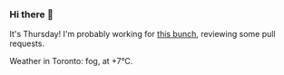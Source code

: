 ### Hi there :wave:

It's Thursday! I'm probably working for [this bunch](https://github.com/kohofinancial), reviewing some pull requests.

Weather in Toronto: fog, at +7°C.
